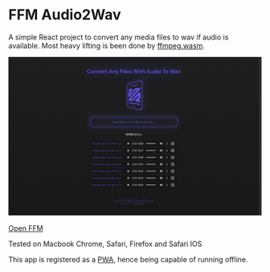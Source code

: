 # FFM Audio2Wav

A simple React project to convert any media files to wav if audio is available.
Most heavy lifting is been done by [ffmpeg.wasm](https://github.com/ffmpegwasm/).

![alt screenshot](snapshot.png)

[Open FFM](https://www.andremichelle.io/ffm/)

Tested on Macbook Chrome, Safari, Firefox and Safari IOS

This app is registered as a [PWA](https://web.dev/explore/progressive-web-apps), hence being capable of running offline.
